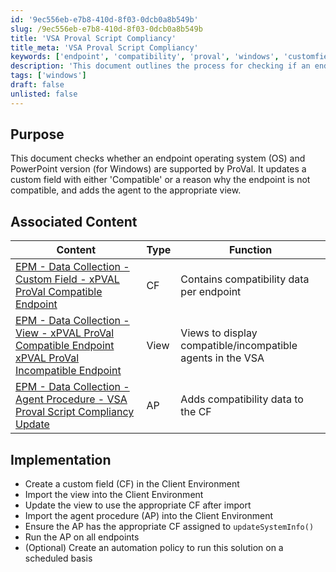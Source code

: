 ```yaml
---
id: '9ec556eb-e7b8-410d-8f03-0dcb0a8b549b'
slug: /9ec556eb-e7b8-410d-8f03-0dcb0a8b549b
title: 'VSA Proval Script Compliancy'
title_meta: 'VSA Proval Script Compliancy'
keywords: ['endpoint', 'compatibility', 'proval', 'windows', 'customfield', 'agent', 'view']
description: 'This document outlines the process for checking if an endpoint operating system and PowerPoint version are supported by ProVal. It updates a custom field with compatibility status and organizes agents into appropriate views based on their compatibility.'
tags: ['windows']
draft: false
unlisted: false
---
```


## Purpose

This document checks whether an endpoint operating system (OS) and PowerPoint version (for Windows) are supported by ProVal. It updates a custom field with either 'Compatible' or a reason why the endpoint is not compatible, and adds the agent to the appropriate view.

## Associated Content

| Content                                                                                                                                                                             | Type | Function                                         |
|-------------------------------------------------------------------------------------------------------------------------------------------------------------------------------------|------|--------------------------------------------------|
| [EPM - Data Collection - Custom Field - xPVAL ProVal Compatible Endpoint](/docs/2606c04a-819a-476f-b91d-c45a92613212)                                                         | CF   | Contains compatibility data per endpoint         |
| [EPM - Data Collection - View - xPVAL ProVal Compatible Endpoint xPVAL ProVal Incompatible Endpoint](<../vsa/views/xPVAL ProVal Compatible Endpoint xPVAL ProVal Incompatible Endpoint.md>)                               | View | Views to display compatible/incompatible agents in the VSA |
| [EPM - Data Collection - Agent Procedure - VSA Proval Script Compliancy Update](/docs/a62d8c2e-ca6e-4f12-98d3-4f26783cb701)                                                 | AP   | Adds compatibility data to the CF                |

## Implementation

- Create a custom field (CF) in the Client Environment
- Import the view into the Client Environment
- Update the view to use the appropriate CF after import
- Import the agent procedure (AP) into the Client Environment
- Ensure the AP has the appropriate CF assigned to `updateSystemInfo()`
- Run the AP on all endpoints
- (Optional) Create an automation policy to run this solution on a scheduled basis


